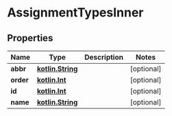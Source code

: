 # AssignmentTypesInner

## Properties
Name | Type | Description | Notes
------------ | ------------- | ------------- | -------------
**abbr** | [**kotlin.String**](.md) |  |  [optional]
**order** | [**kotlin.Int**](.md) |  |  [optional]
**id** | [**kotlin.Int**](.md) |  |  [optional]
**name** | [**kotlin.String**](.md) |  |  [optional]
